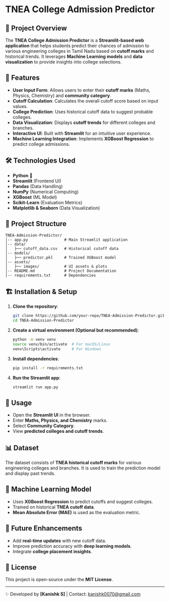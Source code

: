 # TNEA College Admission Predictor

## 📌 Project Overview
The **TNEA College Admission Predictor** is a **Streamlit-based web application** that helps students predict their chances of admission to various engineering colleges in Tamil Nadu based on **cutoff marks** and historical trends. It leverages **Machine Learning models** and **data visualization** to provide insights into college selections.

## 🚀 Features
- **User Input Form**: Allows users to enter their **cutoff marks** (Maths, Physics, Chemistry) and **community category**.
- **Cutoff Calculation**: Calculates the overall cutoff score based on input values.
- **College Prediction**: Uses historical cutoff data to suggest probable colleges.
- **Data Visualization**: Displays **cutoff trends** for different colleges and branches.
- **Interactive UI**: Built with **Streamlit** for an intuitive user experience.
- **Machine Learning Integration**: Implements **XGBoost Regression** to predict college admissions.

## 🛠️ Technologies Used
- **Python** 🐍
- **Streamlit** (Frontend UI)
- **Pandas** (Data Handling)
- **NumPy** (Numerical Computing)
- **XGBoost** (ML Model)
- **Scikit-Learn** (Evaluation Metrics)
- **Matplotlib & Seaborn** (Data Visualization)

## 📂 Project Structure
```
TNEA-Admission-Predictor/
│-- app.py                # Main Streamlit application
│-- data/
│   ├── cutoff_data.csv   # Historical cutoff data
│-- models/
│   ├── predictor.pkl     # Trained XGBoost model
│-- assets/
│   ├── images/           # UI assets & plots
│-- README.md             # Project Documentation
│-- requirements.txt      # Dependencies
```

## 🏗️ Installation & Setup
1. **Clone the repository**:
   ```bash
   git clone https://github.com/your-repo/TNEA-Admission-Predictor.git
   cd TNEA-Admission-Predictor
   ```
2. **Create a virtual environment (Optional but recommended)**:
   ```bash
   python -m venv venv
   source venv/bin/activate  # For macOS/Linux
   venv\Scripts\activate     # For Windows
   ```
3. **Install dependencies**:
   ```bash
   pip install -r requirements.txt
   ```
4. **Run the Streamlit app**:
   ```bash
   streamlit run app.py
   ```

## 🎯 Usage
- Open the **Streamlit UI** in the browser.
- Enter **Maths, Physics, and Chemistry** marks.
- Select **Community Category**.
- View **predicted colleges and cutoff trends**.

## 📊 Dataset
The dataset consists of **TNEA historical cutoff marks** for various engineering colleges and branches. It is used to train the prediction model and display past trends.

## 🤖 Machine Learning Model
- Uses **XGBoost Regression** to predict cutoffs and suggest colleges.
- Trained on historical **TNEA cutoff data**.
- **Mean Absolute Error (MAE)** is used as the evaluation metric.

## 📌 Future Enhancements
- Add **real-time updates** with new cutoff data.
- Improve prediction accuracy with **deep learning models**.
- Integrate **college placement insights**.

## 📝 License
This project is open-source under the **MIT License**.

---
✨ Developed by **[Kanishk S]** | Contact: kanishk0070@gmail.com
